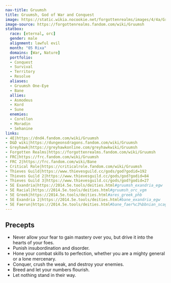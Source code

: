 ```yaml
---
nav-title: Gruumsh
title: Gruumsh, God of War and Conquest
image: https://static.wikia.nocookie.net/forgottenrealms/images/4/4a/Gruumsh_p72.jpg
image-source: https://forgottenrealms.fandom.com/wiki/Gruumsh
statbox:
  race: [eternal, orc]
  gender: male
  alignment: lawful evil
  month: "05 Rixa"
  domains: [War, Nature]
  portfolio:
  - Conquest
  - Survival
  - Territory
  - Resolve
  aliases:
  - Gruumsh One-Eye
  - Bane
  allies:
  - Asmodeus
  - Kord
  - Sune
  enemies:
  - Corellon
  - Moradin
  - Sehanine
links:
- 4E|https://dnd4.fandom.com/wiki/Gruumsh
- D&D wiki|https://dungeonsdragons.fandom.com/wiki/Gruumsh
- Greyhawk|https://greyhawkonline.com/greyhawkwiki/Gruumsh
- Forgotten Realms|https://forgottenrealms.fandom.com/wiki/Gruumsh
- FRC|https://frc.fandom.com/wiki/Gruumsh
- FRC 2|https://frc.fandom.com/wiki/Bane
- Critical Role|https://criticalrole.fandom.com/wiki/Gruumsh
- Thieves Guild|https://www.thievesguild.cc/gods/god?godid=192
- Thieves Guild 2|https://www.thievesguild.cc/gods/god?godid=84
- Thieves Guild 3|https://www.thievesguild.cc/gods/god?godid=27
- 5E Exandria|https://2014.5e.tools/deities.html#gruumsh_exandria_egw
- 5E Racial|https://2014.5e.tools/deities.html#gruumsh_orc_vgm
- 5E Greek|https://2014.5e.tools/deities.html#ares_greek_phb
- 5E Exandria 2|https://2014.5e.tools/deities.html#bane_exandria_egw
- 5E Faerun|https://2014.5e.tools/deities.html#bane_faer%c3%bbnian_scag
---
```


## Precepts

* Never allow your fear to gain mastery over you, but drive it into the hearts of your foes.
* Punish insubordination and disorder.
* Hone your combat skills to perfection, whether you are a mighty general or a lone mercenary.
* Conquer, crush the weak, and destroy your enemies.
* Breed and let your numbers flourish.
* Let nothing stand in their way.

